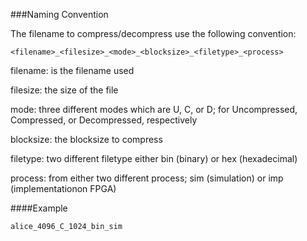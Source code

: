 ###Naming Convention

The filename to compress/decompress use the following convention:

`<filename>_<filesize>_<mode>_<blocksize>_<filetype>_<process>`

filename: is the filename used

filesize: the size of the file

mode: three different modes which are U, C, or D; for Uncompressed, Compressed, or Decompressed, respectively

blocksize: the blocksize to compress

filetype: two different filetype either bin (binary) or hex (hexadecimal)

process: from either two different process; sim (simulation) or imp (implementationon FPGA)

####Example

`alice_4096_C_1024_bin_sim`
